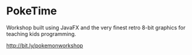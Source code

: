 PokeTime
====================

Workshop built using JavaFX and the very finest retro 8-bit graphics for teaching kids programming.

http://bit.ly/pokemonworkshop